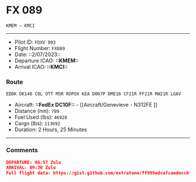# FX 089

`KMEM ⇨ KMCI`

---

- Pilot ID: `FDXV 993`
- Flight Number: `FX089`
- Date: ::2/07/2023::
- Departure ICAO: **::KMEM::**
- Arrival ICAO: **::KMCI::**

### Route

```other
EDDK DK140 COL OTT MSR ROPOX KEA D067P DME16 CF21R FF21R RW21R LGAV
```

- Aircraft: **::FedEx DC10F::** - [[Aircraft/Genevieve - N312FE ]]
- Distance (nm): `789`
- Fuel Used (lbs): `46928`
- Cargo (lbs): `113692`
- Duration: 2 Hours, 25 Minutes

---

### Comments

```json
DEPARTURE: 06:57 Zulu
ARRIVAL: 09:30 Zulu
Full flight data: https://gist.github.com/extratone/ff999adcafcaedecc6f1a814b02d0a95
```

